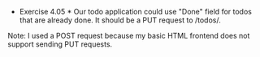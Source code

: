 * Exercise 4.05 *
Our todo application could use "Done" field for todos that are already done. 
It should be a PUT request to /todos/<id>.

Note: I used a POST request because my basic HTML frontend does not support sending PUT requests.